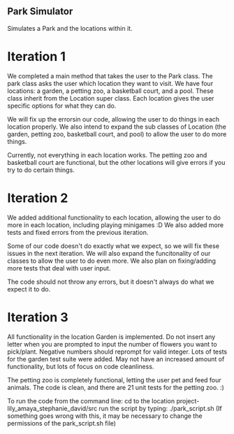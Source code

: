 ## Park Simulator
Simulates a Park and the locations within it.

# Iteration 1
We completed a main method that takes the user to the Park class. The park class asks the user which location they want to visit. We have four locations: a garden, a petting zoo, a basketball court, and a pool. These class inherit from the Location super class. Each location gives the user specific options for what they can do. 

We will fix up the errorsin our code, allowing the user to do things in each location properly. We also intend to expand the sub classes of Location (the garden, petting zoo, basketball court, and pool) to allow the user to do more things. 

Currently, not everything in each location works. The petting zoo and basketball court are functional, but the other locations will give errors if you try to do certain things.

# Iteration 2
We added additional functionality to each location, allowing the user to do more in each location, including playing minigames :D 
We also added more tests and fixed errors from the previous iteration.

Some of our code doesn't do exactly what we expect, so we will fix these issues in the next iteration. We will also expand the funcitonality of our classes to allow the user to do even more. We also plan on fixing/adding more tests that deal with user input. 

The code should not throw any errors, but it doesn't always do what we expect it to do.

# Iteration 3
All functionality in the location Garden is implemented. Do not insert any letter when you are prompted to input the number of flowers you want to pick/plant. Negative numbers should reprompt for valid integer. Lots of tests for the garden test suite were added. May not have an increased amount of functionality, but lots of focus on code cleanliness. 

The petting zoo is completely functional, letting the user pet and feed four animals. The code is clean, and there are 21 unit tests for the petting zoo. :)

To run the code from the command line:
cd to the location project-lily_amaya_stephanie_david/src
run the script by typing: ./park_script.sh
(If something goes wrong with this, it may be necessary to change the permissions of the park_script.sh file)
